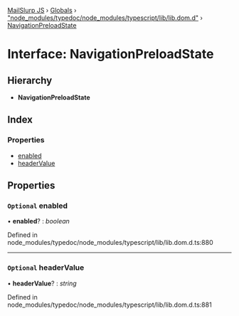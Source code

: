 [MailSlurp JS](../README.md) › [Globals](../globals.md) › ["node_modules/typedoc/node_modules/typescript/lib/lib.dom.d"](../modules/_node_modules_typedoc_node_modules_typescript_lib_lib_dom_d_.md) › [NavigationPreloadState](_node_modules_typedoc_node_modules_typescript_lib_lib_dom_d_.navigationpreloadstate.md)

# Interface: NavigationPreloadState

## Hierarchy

* **NavigationPreloadState**

## Index

### Properties

* [enabled](_node_modules_typedoc_node_modules_typescript_lib_lib_dom_d_.navigationpreloadstate.md#optional-enabled)
* [headerValue](_node_modules_typedoc_node_modules_typescript_lib_lib_dom_d_.navigationpreloadstate.md#optional-headervalue)

## Properties

### `Optional` enabled

• **enabled**? : *boolean*

Defined in node_modules/typedoc/node_modules/typescript/lib/lib.dom.d.ts:880

___

### `Optional` headerValue

• **headerValue**? : *string*

Defined in node_modules/typedoc/node_modules/typescript/lib/lib.dom.d.ts:881
